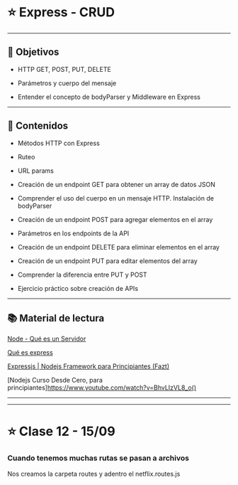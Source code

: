# :star: Express - CRUD

---

## 🏁 Objetivos

- HTTP GET, POST, PUT, DELETE

- Parámetros y cuerpo del mensaje

- Entender el concepto de bodyParser y Middleware en Express

---

## 📝 Contenidos

- Métodos HTTP con Express

- Ruteo

- URL params

- Creación de un endpoint GET para obtener un array de datos JSON

- Comprender el uso del cuerpo en un mensaje HTTP. Instalación de bodyParser

- Creación de un endpoint POST para agregar elementos en el array

- Parámetros en los endpoints de la API

- Creación de un endpoint DELETE para eliminar elementos en el array

- Creación de un endpoint PUT para editar elementos del array

- Comprender la diferencia entre PUT y POST

- Ejercicio práctico sobre creación de APIs

---

## 📚 Material de lectura

[Node - Qué es un Servidor](https://github.com/Ada-IT/bootcamp-frontend/tree/master/04_node#servidor-web)

[Qué es express](https://github.com/Ada-IT/bootcamp-frontend/tree/master/04_node#express)

[Expressjs | Nodejs Framework para Principiantes (Fazt)](https://www.youtube.com/watch?v=794Q71KVw1k)

[Nodejs Curso Desde Cero, para principiantes]https://www.youtube.com/watch?v=BhvLIzVL8_o()

---
---

# :star: Clase 12 - 15/09

###  Cuando tenemos muchas rutas se pasan a archivos

Nos creamos la carpeta routes y adentro el netflix.routes.js